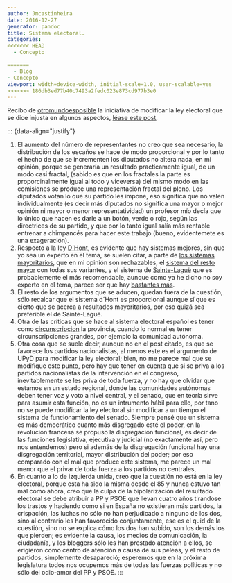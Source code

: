 ```yaml
---
author: Jmcastinheira
date: 2016-12-27
generator: pandoc
title: Sistema electoral.
categories:
<<<<<<< HEAD
  - Concepto

=======
  - Blog
- Concepto
viewport: width=device-width, initial-scale=1.0, user-scalable=yes
>>>>>>> 186db3ed77b40c7493a2fedc023e873cd977b3e0
---
```




Recibo de [otromundoesposible](http://www.otromundoesposible.com/) la
iniciativa de modificar la ley electoral que se dice injusta en algunos
aspectos, [léase este post](http://www.otromundoesposible.com/?p=1577),

::: {data-align="justify"}
1.  El aumento del número de representantes no creo que sea necesario,
    la distribución de los escaños se hace de modo proporcional y por lo
    tanto el hecho de que se incrementen los diputados no altera nada,
    en mi opinión, porque se generaría un resultado practicamente igual,
    de un modo casi fractal, (sabido es que en los fractales la parte es
    proporcinalmente igual al todo y viceversa) del mismo modo en las
    comisiones se produce una representación fractal del pleno. Los
    diputados votan lo que su partido les impone, eso significa que no
    valen individualmente (es decir más diputados no significa una mayor
    o mejor opinión ni mayor o menor representatividad) un profesor mío
    decía que lo único que hacen es darle a un botón, verde o rojo,
    según las directrices de su partido, y que por lo tanto igual salía
    más rentable entrenar a chimpancés para hacer este trabajo (bueno,
    evidentemete es una exageración).
2.  Respecto a la ley
    [D´Hont](http://es.wikipedia.org/wiki/Sistema_D%27Hondt), es
    evidente que hay sistemas mejores, sin que yo sea un experto en el
    tema, se suelen citar, a parte de [los sistemas
    mayoritarios](http://es.wikipedia.org/wiki/Sistema_electoral_mayoritario),
    que en mi opinión son rechazables, el [sistema del resto
    mayor](http://es.wikipedia.org/wiki/Cociente_y_residuo_electoral)
    con todas sus variantes, y el sistema de
    [Sainte-Laguë](http://es.wikipedia.org/wiki/M%C3%A9todo_Sainte-Lagu%C3%AB)
    que es probablemente el más recomendable, aunque como ya he dicho no
    soy experto en el tema, parece ser que hay [bastantes
    más](http://es.wikipedia.org/wiki/Categor%C3%ADa:Sistemas_electorales).
3.  El resto de los argumentos que se aducen, quedan fuera de la
    cuestión, sólo recalcar que el sistema d´Hont es proporcional aunque
    sí que es cierto que se acerca a resultados mayoritarios, por eso
    quizá sea preferible el de Sainte-Laguë.
4.  Otra de las críticas que se hace al sistema electoral español es
    tener como
    [circunscripcion](http://es.wikipedia.org/wiki/Circunscripci%C3%B3n)
    la provincia, cuando lo normal es tener circunscripciones grandes,
    por ejemplo la comunidad autónoma.
5.  Otra cosa que se suele decir, aunque no en el post citado, es que se
    favorece los partidos nacionalistas, al menos este es el argumento
    de UPyD para modificar la ley electoral; bien, no me parece mal que
    se modifique este punto, pero hay que tener en cuenta que si se
    priva a los partidos nacionalistas de la intervención en el
    congreso, inevitablemente se les priva de toda fuerza, y no hay que
    olvidar que estamos en un estado regional, donde las comunidades
    autónomas deben tener voz y voto a nivel central, y el senado, que
    en teoría sirve para asumir esta función, no es un intrumento hábil
    para ello, por tano no se puede modificar la ley electoral sin
    modificar a un tiempo el sistema de funcionamiento del senado.
    Siempre pensé que un sistema es más democrático cuanto más
    disgregado esté el poder, en la revolución francesa se propuso la
    disgregación funcional, es decir de las funciones legislativa,
    ejecutiva y judicial (no exactamente así, pero nos entendemos) pero
    si además de la disgregación funcional hay una disgregación
    territorial, mayor distribución del poder; por eso comparado con el
    mal que produce este sistema, me parece un mal menor que el privar
    de toda fuerza a los partidos no centrales,
6.  En cuanto a lo de izquierda unida, creo que la cuestión no está en
    la ley electoral, porque esta ha sido la misma desde el 85 y nunca
    estuvo tan mal como ahora, creo que la culpa de la bipolarización
    del resultado electoral se debe atribuir a PP y PSOE que llevan
    cuatro años tirandose los trastos y haciendo como si en España no
    existieran más partidos, la crispación, las luchas no sólo no han
    perjudicado a ninguno de los dos, sino al contrario les han
    favorecido conjuntamente, ese es el quid de la cuestión, sino no se
    explica cómo los dos han subido, son los demás los que pierden; es
    evidente la causa, los medios de comunicación, la ciudadanía, y los
    bloggers sólo les han prestado atención a ellos, se erigieron como
    centro de atención a causa de sus peleas, y el resto de partidos,
    simplemente desapareció; esperemos que en la próxima legislatura
    todos nos ocupemos más de todas las fuerzas políticas y no sólo del
    odio-amor del PP y PSOE.
:::
